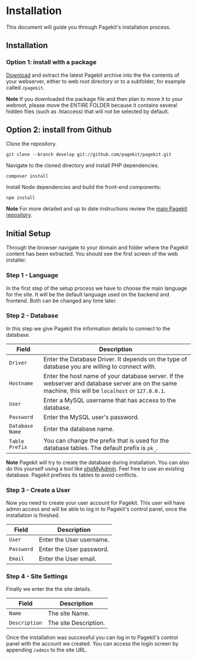 # Installation

<p class="uk-article-lead">This document will guide you through Pagekit's installation process.</p>

## Installation

### Option 1: install with a package

[Download](http://pagekit.com/api/download/latest) and extract the latest Pagekit archive into the the contents of your webserver, either to web root directory or to a subfolder, for example called `/pagekit`.

**Note** If you downloaded the package file and then plan to move it to your webroot, please move the ENTIRE FOLDER because it contains several hidden files (such as .htaccess) that will not be selected by default.

## Option 2: install from Github

Clone the repository.

```
git clone --branch develop git://github.com/pagekit/pagekit.git
```

Navigate to the cloned directory and install PHP dependencies.

```
composer install
```

Install Node dependencies and build the front-end components:

```
npm install
```

**Note** For more detailed and up to date instructions review the [main Pagekit repository](https://github.com/pagekit/pagekit).

## Initial Setup

Through the browser navigate to your domain and folder where the Pagekit content has been extracted. You should see the first screen of the web installer.

### Step 1 - Language

In the first step of the setup process we have to choose the main language for the site. It will be the default language used on the backend and frontend. Both can be changed any time later.

### Step 2 - Database

 In this step we give Pagekit the information details to connect to the database.

| Field | Description |
|-------|-------------|
| `Driver`   | Enter the Database Driver. It depends on the type of database you are willing to connect with. |
| `Hostname` | Enter the host name of your database server. If the webserver and database server are on the same machine, this will be `localhost` or `127.0.0.1`. |
| `User`     | Enter a MySQL username that has access to the database. |
| `Password` | Enter the MySQL user's password.                        |
| `Database Name` | Enter the database name.                           |
| `Table Prefix` | You can change the prefix that is used for the database tables. The default prefix is `pk_`. |

**Note** Pagekit will try to create the database during installation. You can also do this yourself using a tool like [phpMyAdmin](http://http://www.phpmyadmin.net/). Feel free to use an existing database. Pagekit prefixes its tables to avoid conflicts.

### Step 3 - Create a User

Now you need to create your user account for Pagekit. This user will have admin access and will be able to log in to Pagekit's control panel, once the installation is finished.

| Field | Description |
|-------|-------------|
| `User`     | Enter the User username. |
| `Password` | Enter the User password. |
| `Email`    | Enter the User email.    |

### Step 4 - Site Settings

Finally we enter the the site details.

| Field | Description |
|-------|-------------|
| `Name`        | The site Name.        |
| `Description` | The site Description. |

Once the installation was successful you can log in to Pagekit's control panel with the account we created. You can access the login screen by appending `/admin` to the site URL.
